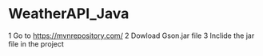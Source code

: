 # WeatherAPI_Java
1 Go to https://mvnrepository.com/
2 Dowload Gson.jar file
3 Inclide the jar file in the project 
